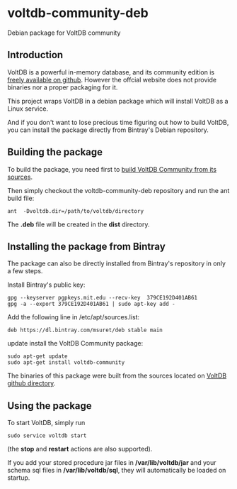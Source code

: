 # voltdb-community-deb
Debian package for VoltDB community

## Introduction

VoltDB is a powerful in-memory database, and its community edition is [freely available on github](https://github.com/VoltDB/voltdb).
However the offcial website does not provide binaries nor a proper packaging for it.

This project wraps VoltDB in a debian package which will install VoltDB as a Linux service.

And if you don't want to lose precious time figuring out how to build VoltDB, you can install the package directly from Bintray's Debian repository.

## Building the package

To build the package, you need first to [build VoltDB Community from its sources](https://github.com/VoltDB/voltdb/wiki/Building-VoltDB).

Then simply checkout the voltdb-community-deb repository and run the ant build file:

    ant  -Dvoltdb.dir=/path/to/voltdb/directory

The **.deb** file will be created in the **dist** directory.


## Installing the package from Bintray

The package can also be directly installed from Bintray's repository in only a few steps.

Install Bintray's public key:

    gpg --keyserver pgpkeys.mit.edu --recv-key  379CE192D401AB61
    gpg -a --export 379CE192D401AB61 | sudo apt-key add -

Add the following line in /etc/apt/sources.list:

    deb https://dl.bintray.com/msuret/deb stable main

update install the VoltDB Community package:

    sudo apt-get update
    sudo apt-get install voltdb-community
  
The binaries of this package were built from the sources located on [VoltDB github directory](https://github.com/VoltDB/voltdb).

## Using the package

To start VoltDB, simply run

    sudo service voltdb start

(the **stop** and **restart** actions are also supported).

If you add your stored procedure jar files in **/var/lib/voltdb/jar** and your schema sql files in **/var/lib/voltdb/sql**, they will automatically be loaded on startup. 
